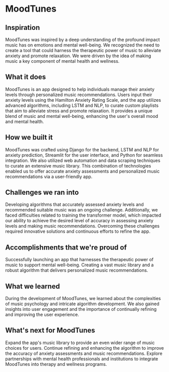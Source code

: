 # MoodTunes

## Inspiration
MoodTunes was inspired by a deep understanding of the profound impact music has on emotions and mental well-being. We recognized the need to create a tool that could harness the therapeutic power of music to alleviate anxiety and promote relaxation. We were driven by the idea of making music a key component of mental health and wellness.

## What it does
MoodTunes is an app designed to help individuals manage their anxiety levels through personalized music recommendations. Users input their anxiety levels using the Hamilton Anxiety Rating Scale, and the app utilizes advanced algorithms, including LSTM and NLP, to curate custom playlists that aim to alleviate stress and promote relaxation. It provides a unique blend of music and mental well-being, enhancing the user's overall mood and mental health.

## How we built it
MoodTunes was crafted using Django for the backend, LSTM and NLP for anxiety prediction, Streamlit for the user interface, and Python for seamless integration. We also utilized web automation and data scraping techniques to curate an extensive music library. This combination of technologies enabled us to offer accurate anxiety assessments and personalized music recommendations via a user-friendly app.

## Challenges we ran into
Developing algorithms that accurately assessed anxiety levels and recommended suitable music was an ongoing challenge. Additionally, we faced difficulties related to training the transformer model, which impacted our ability to achieve the desired level of accuracy in assessing anxiety levels and making music recommendations. Overcoming these challenges required innovative solutions and continuous efforts to refine the app.

## Accomplishments that we're proud of
Successfully launching an app that harnesses the therapeutic power of music to support mental well-being. Creating a vast music library and a robust algorithm that delivers personalized music recommendations.

## What we learned
During the development of MoodTunes, we learned about the complexities of music psychology and intricate algorithm development. We also gained insights into user engagement and the importance of continually refining and improving the user experience.

## What's next for MoodTunes
Expand the app's music library to provide an even wider range of music choices for users.
Continue refining and enhancing the algorithm to improve the accuracy of anxiety assessments and music recommendations.
Explore partnerships with mental health professionals and institutions to integrate MoodTunes into therapy and wellness programs.
